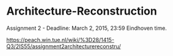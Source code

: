 # Architecture-Reconstruction
Assignment 2 - Deadline: March 2, 2015, 23:59 Eindhoven time.

https://peach.win.tue.nl/wiki/%3D28/1415-Q3/2IS55/assignment2architecturereconstru/
